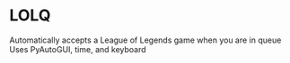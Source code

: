 # LOLQ
Automatically accepts a League of Legends game when you are in queue
Uses PyAutoGUI, time, and keyboard
